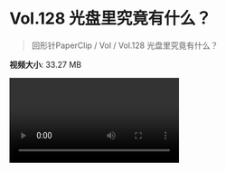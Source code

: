 # Vol.128 光盘里究竟有什么？

> 回形针PaperClip / Vol / Vol.128 光盘里究竟有什么？

**视频大小**: 33.27 MB

<div class="video"><video src="https://file.hsyhx.top/video/PaperClip/Vol/128.mp4" controls preload>🤔 您的浏览器不支持 video 标签</video></div>